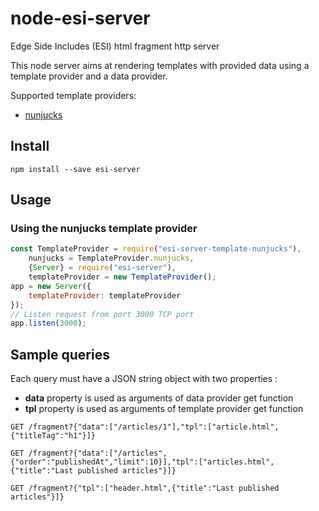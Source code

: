 # node-esi-server
Edge Side Includes (ESI) html fragment http server

This node server aims at rendering templates with provided data using a template provider and a data provider.

Supported template providers:

 * [nunjucks](https://github.com/petitchevalroux/node-esi-server-template-nunjucks)

## Install
```
npm install --save esi-server
```

## Usage

### Using the nunjucks template provider

```javascript
const TemplateProvider = require("esi-server-template-nunjucks"),
    nunjucks = TemplateProvider.nunjucks,
    {Server} = require("esi-server"),
    templateProvider = new TemplateProvider();
app = new Server({
    templateProvider: templateProvider
});
// Listen request from port 3000 TCP port
app.listen(3000);
```

## Sample queries
Each query must have a JSON string object with two properties :

 * **data** property is used as arguments of data provider get function
 * **tpl** property is used as arguments of template provider get function

```
GET /fragment?{"data":["/articles/1"],"tpl":["article.html",{"titleTag":"h1"}]}
```

```
GET /fragment?{"data":["/articles",{"order":"publishedAt","limit":10}],"tpl":["articles.html",{"title":"Last published articles"}]}
```

```
GET /fragment?{"tpl":["header.html",{"title":"Last published articles"}]}
```
